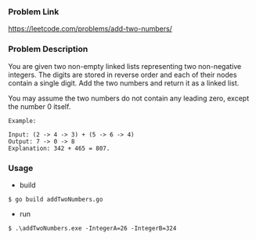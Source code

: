 ### Problem Link
https://leetcode.com/problems/add-two-numbers/

### Problem Description
You are given two non-empty linked lists representing two non-negative integers. The digits are stored in reverse order and each of their nodes contain a single digit. Add the two numbers and return it as a linked list.

You may assume the two numbers do not contain any leading zero, except the number 0 itself.
```
Example:

Input: (2 -> 4 -> 3) + (5 -> 6 -> 4)
Output: 7 -> 0 -> 8
Explanation: 342 + 465 = 807.
```

### Usage
* build
```
$ go build addTwoNumbers.go
```
* run
```
$ .\addTwoNumbers.exe -IntegerA=26 -IntegerB=324
```